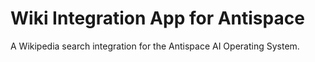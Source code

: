 # Wiki Integration App for Antispace

A Wikipedia search integration for the Antispace AI Operating System. 